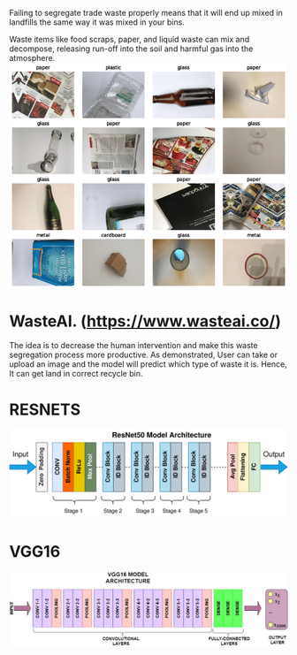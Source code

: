 


Failing to segregate trade waste properly means that it will end up mixed in landfills the same way it was mixed in your bins.

 

Waste items like food scraps, paper, and liquid waste can mix and decompose, releasing run-off into the soil and harmful gas into the atmosphere.
![Img](https://github.com/RAJGUPTA28/TrashNet-Classifier/blob/main/img.pbm)
# WasteAI. (https://www.wasteai.co/)

The idea is to decrease the human intervention and make this waste segregation process more productive. As demonstrated, User can take or upload an image and the model will predict which type of waste it is. Hence, It can get land in correct recycle bin.

# RESNETS
![Img](https://github.com/RAJGUPTA28/TrashNet-Classifier/blob/main/resnet.png)

# VGG16
![iMG](https://github.com/RAJGUPTA28/TrashNet-Classifier/blob/main/vgg16-architecture.width-1200.jpg)
